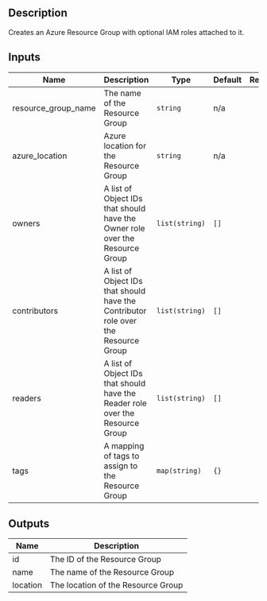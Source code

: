 ## Description

Creates an Azure Resource Group with optional IAM roles attached to it.

## Inputs

| Name | Description | Type | Default | Required |
|------|-------------|------|---------|:--------:|
| resource_group_name | The name of the Resource Group | `string` | n/a | yes |
| azure_location | Azure location for the Resource Group | `string` | n/a | yes |
| owners | A list of Object IDs that should have the Owner role over the Resource Group | `list(string)` | `[]` | no |
| contributors | A list of Object IDs that should have the Contributor role over the Resource Group | `list(string)` | `[]` | no |
| readers | A list of Object IDs that should have the Reader role over the Resource Group | `list(string)` | `[]` | no |
| tags | A mapping of tags to assign to the Resource Group | `map(string)` | `{}` | no |

## Outputs

| Name | Description |
|------|-------------|
| id | The ID of the Resource Group |
| name | The name of the Resource Group |
| location | The location of the Resource Group |
